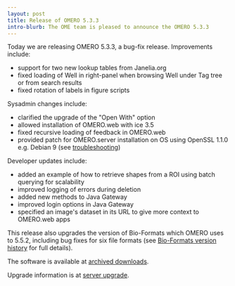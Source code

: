 ```yaml
---
layout: post
title: Release of OMERO 5.3.3
intro-blurb: The OME team is pleased to announce the OMERO 5.3.3
---
```

Today we are releasing OMERO 5.3.3, a bug-fix release. Improvements include:

* support for two new lookup tables from Janelia.org
* fixed loading of Well in right-panel when browsing Well under Tag tree or from search results
* fixed rotation of labels in figure scripts

Sysadmin changes include:

* clarified the upgrade of the "Open With" option
* allowed installation of OMERO.web with ice 3.5
* fixed recursive loading of feedback in OMERO.web
* provided patch for OMERO.server installation on OS using OpenSSL 1.1.0 e.g. Debian 9 (see [troubleshooting](https://docs.openmicroscopy.org/omero/5.3.3/sysadmins/troubleshooting.html))

Developer updates include:

* added an example of how to retrieve shapes from a ROI using batch querying for scalability
* improved logging of errors during deletion
* added new methods to Java Gateway
* improved login options in Java Gateway
* specified an image's dataset in its URL to give more context to OMERO.web apps

This release also upgrades the version of Bio-Formats which OMERO uses to 5.5.2, including bug fixes for six file formats (see [Bio-Formats version history](https://docs.openmicroscopy.org/bio-formats/5.5.2/about/whats-new.html) for full details).

The software is available at [archived downloads](https://downloads.openmicroscopy.org/omero/5.3.3).

Upgrade information is at [server upgrade](https://docs.openmicroscopy.org/omero/5.3.3/sysadmins/server-upgrade.html).
